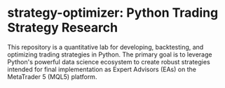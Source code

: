 # strategy-optimizer: Python Trading Strategy Research

This repository is a quantitative lab for developing, backtesting, and optimizing trading strategies in Python. The primary goal is to leverage Python's powerful data science ecosystem to create robust strategies intended for final implementation as Expert Advisors (EAs) on the MetaTrader 5 (MQL5) platform.
